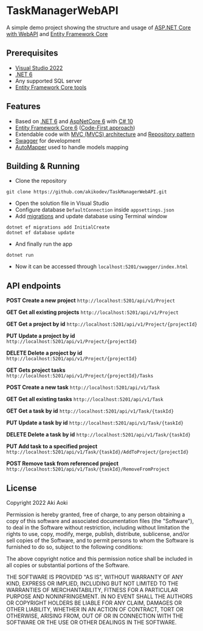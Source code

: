 # TaskManagerWebAPI
A simple demo project showing the structure and usage of [ASP.NET Core with WebAPI](https://docs.microsoft.com/en-us/aspnet/core/introduction-to-aspnet-core?view=aspnetcore-6.0) and [Entity Framework Core](https://docs.microsoft.com/en-us/ef/core/)

## Prerequisites
* [Visual Studio 2022](https://visualstudio.microsoft.com/)
* [.NET 6](https://dotnet.microsoft.com/en-us/download/dotnet/6.0)
* Any supported SQL server
* [Entity Framework Core tools](https://docs.microsoft.com/en-us/ef/core/cli/dotnet)

## Features
* Based on [.NET 6](https://docs.microsoft.com/en-us/dotnet/core/whats-new/dotnet-6) and [AspNetCore 6](https://docs.microsoft.com/en-us/aspnet/core/release-notes/aspnetcore-6.0?view=aspnetcore-6.0) with [C# 10](https://docs.microsoft.com/en-us/dotnet/csharp/whats-new/csharp-10)
* [Entity Framework Core 6](https://docs.microsoft.com/en-us/ef/core/what-is-new/ef-core-6.0/whatsnew) ([Code-First approach](https://docs.microsoft.com/en-us/ef/ef6/modeling/code-first/workflows/new-database))
* Extendable code with [MVC (MVCS) architecture](https://docs.microsoft.com/en-us/aspnet/mvc/) and [Repository pattern](https://docs.microsoft.com/en-us/aspnet/mvc/overview/older-versions/getting-started-with-ef-5-using-mvc-4/implementing-the-repository-and-unit-of-work-patterns-in-an-asp-net-mvc-application)
* [Swagger](https://swagger.io/) for development
* [AutoMapper](https://automapper.org/) used to handle models mapping

## Building & Running
* Clone the repository

```
git clone https://github.com/akikodev/TaskManagerWebAPI.git
```

* Open the solution file in Visual Studio
* Configure database  ```DefaultConnection``` inside ```appsettings.json```
* Add [migrations](https://docs.microsoft.com/en-us/ef/core/managing-schemas/migrations/?tabs=dotnet-core-cli) and update database using Terminal window

```
dotnet ef migrations add InitialCreate
dotnet ef database update
```

* And finally run the app

```
dotnet run
```

* Now it can be accessed through ```localhost:5201/swagger/index.html```

## API endpoints
**POST Create a new project**
```http://localhost:5201/api/v1/Project```

**GET Get all existing projects**
```http://localhost:5201/api/v1/Project```

**GET Get a project by id**
```http://localhost:5201/api/v1/Project/{projectId}```

**PUT Update a project by id**
```http://localhost:5201/api/v1/Project/{projectId}```

**DELETE Delete a project by id**
```http://localhost:5201/api/v1/Project/{projectId}```

**GET Gets project tasks**
```http://localhost:5201/api/v1/Project/{projectId}/Tasks```

**POST Create a new task**
```http://localhost:5201/api/v1/Task```

**GET Get all existing tasks**
```http://localhost:5201/api/v1/Task```

**GET Get a task by id**
```http://localhost:5201/api/v1/Task/{taskId}```

**PUT Update a task by id**
```http://localhost:5201/api/v1/Task/{taskId}```

**DELETE Delete a task by id**
```http://localhost:5201/api/v1/Task/{taskId}```

**PUT Add task to a specified project**
```http://localhost:5201/api/v1/Task/{taskId}/AddToProject/{projectId}```

**POST Remove task from referenced project**
```http://localhost:5201/api/v1/Task/{taskId}/RemoveFromProject```

## License
Copyright 2022 Aki Aoki

Permission is hereby granted, free of charge, to any person obtaining a copy of this software and associated documentation files (the "Software"), to deal in the Software without restriction, including without limitation the rights to use, copy, modify, merge, publish, distribute, sublicense, and/or sell copies of the Software, and to permit persons to whom the Software is furnished to do so, subject to the following conditions:

The above copyright notice and this permission notice shall be included in all copies or substantial portions of the Software.

THE SOFTWARE IS PROVIDED "AS IS", WITHOUT WARRANTY OF ANY KIND, EXPRESS OR IMPLIED, INCLUDING BUT NOT LIMITED TO THE WARRANTIES OF MERCHANTABILITY, FITNESS FOR A PARTICULAR PURPOSE AND NONINFRINGEMENT. IN NO EVENT SHALL THE AUTHORS OR COPYRIGHT HOLDERS BE LIABLE FOR ANY CLAIM, DAMAGES OR OTHER LIABILITY, WHETHER IN AN ACTION OF CONTRACT, TORT OR OTHERWISE, ARISING FROM, OUT OF OR IN CONNECTION WITH THE SOFTWARE OR THE USE OR OTHER DEALINGS IN THE SOFTWARE.
